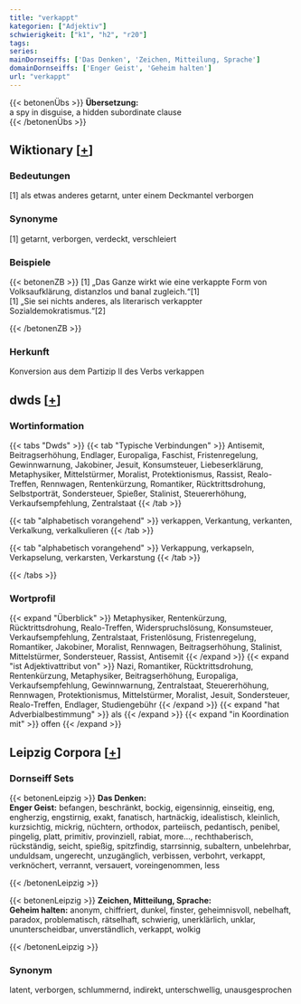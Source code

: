 ```yaml
---
title: "verkappt"
kategorien: ["Adjektiv"]
schwierigkeit: ["k1", "h2", "r20"]
tags:
series:
mainDornseiffs: ['Das Denken', 'Zeichen, Mitteilung, Sprache']
domainDornseiffs: ['Enger Geist', 'Geheim halten']
url: "verkappt"
---
```


{{< betonenÜbs >}}
**Übersetzung:**  
a spy in disguise, a hidden subordinate clause  
{{< /betonenÜbs >}}

## Wiktionary [[+](https://de.wiktionary.org/wiki/verkappt)]

### Bedeutungen
[1] als etwas anderes getarnt, unter einem Deckmantel verborgen  

### Synonyme
[1] getarnt, verborgen, verdeckt, verschleiert  

### Beispiele
{{< betonenZB >}}
[1] „Das Ganze wirkt wie eine verkappte Form von Volksaufklärung, distanzlos und banal zugleich.“[1]  
[1] „Sie sei nichts anderes, als literarisch verkappter Sozialdemokratismus.“[2]  

{{< /betonenZB >}}
### Herkunft
Konversion aus dem Partizip II des Verbs verkappen  



## dwds [[+](https://www.dwds.de/wb/verkappt)]

### Wortinformation
{{< tabs "Dwds" >}}
{{< tab "Typische Verbindungen" >}}
Antisemit, Beitragserhöhung, Endlager, Europaliga, Faschist, Fristenregelung, Gewinnwarnung, Jakobiner, Jesuit, Konsumsteuer, Liebeserklärung, Metaphysiker, Mittelstürmer, Moralist, Protektionismus, Rassist, Realo-Treffen, Rennwagen, Rentenkürzung, Romantiker, Rücktrittsdrohung, Selbstporträt, Sondersteuer, Spießer, Stalinist, Steuererhöhung, Verkaufsempfehlung, Zentralstaat
{{< /tab >}}

{{< tab "alphabetisch vorangehend" >}}
verkappen, Verkantung, verkanten, Verkalkung, verkalkulieren
{{< /tab >}}

{{< tab "alphabetisch vorangehend" >}}
Verkappung, verkapseln, Verkapselung, verkarsten, Verkarstung
{{< /tab >}}

{{< /tabs >}}

### Wortprofil
{{< expand "Überblick" >}} Metaphysiker, Rentenkürzung, Rücktrittsdrohung, Realo-Treffen, Widerspruchslösung, Konsumsteuer, Verkaufsempfehlung, Zentralstaat, Fristenlösung, Fristenregelung, Romantiker, Jakobiner, Moralist, Rennwagen, Beitragserhöhung, Stalinist, Mittelstürmer, Sondersteuer, Rassist, Antisemit {{< /expand >}}
{{< expand "ist Adjektivattribut von" >}} Nazi, Romantiker, Rücktrittsdrohung, Rentenkürzung, Metaphysiker, Beitragserhöhung, Europaliga, Verkaufsempfehlung, Gewinnwarnung, Zentralstaat, Steuererhöhung, Rennwagen, Protektionismus, Mittelstürmer, Moralist, Jesuit, Sondersteuer, Realo-Treffen, Endlager, Studiengebühr {{< /expand >}}
{{< expand "hat Adverbialbestimmung" >}} als {{< /expand >}}
{{< expand "in Koordination mit" >}} offen {{< /expand >}}

## Leipzig Corpora [[+](https://corpora.uni-leipzig.de/en/res?word=verkappt&corpusId=deu_newscrawl-public_2018)]

### Dornseiff Sets
{{< betonenLeipzig >}}
**Das Denken:**  
**Enger Geist:** befangen, beschränkt, bockig, eigensinnig, einseitig, eng, engherzig, engstirnig, exakt, fanatisch, hartnäckig, idealistisch, kleinlich, kurzsichtig, mickrig, nüchtern, orthodox, parteiisch, pedantisch, penibel, pingelig, platt, primitiv, provinziell, rabiat, more..., rechthaberisch, rückständig, seicht, spießig, spitzfindig, starrsinnig, subaltern, unbelehrbar, unduldsam, ungerecht, unzugänglich, verbissen, verbohrt, verkappt, verknöchert, verrannt, versauert, voreingenommen, less  

{{< /betonenLeipzig >}}


{{< betonenLeipzig >}}
**Zeichen, Mitteilung, Sprache:**  
**Geheim halten:** anonym, chiffriert, dunkel, finster, geheimnisvoll, nebelhaft, paradox, problematisch, rätselhaft, schwierig, unerklärlich, unklar, ununterscheidbar, unverständlich, verkappt, wolkig  

{{< /betonenLeipzig >}}

### Synonym
latent, verborgen, schlummernd, indirekt, unterschwellig, unausgesprochen

